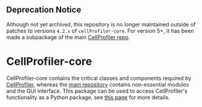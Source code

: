## Deprecation Notice

Although not yet archived, this repository is no longer maintained outside of patches to versions `4.2.x` of `cellProfiler-core`. For version 5+, it has been made a subpackage of the main [CellProfiler repo](https://github.com/CellProfiler/CellProfiler/tree/main/src/subpackages/core).

# CellProfiler-core

CellProfiler-core contains the critical classes and components required by [CellProfiler](cellprofiler.org), whereas the [main repository](https://github.com/CellProfiler/CellProfiler) contains non-essential modules and the GUI interface. This package can be used to access CellProfiler's functionality as a Python package, see [this page](https://github.com/CellProfiler/CellProfiler/wiki/CellProfiler-as-a-Python-package) for more details.
